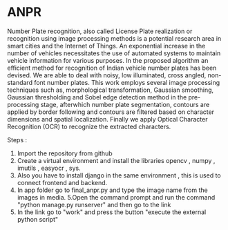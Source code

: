 # ANPR

Number Plate recognition, also called License Plate realization or recognition using image processing methods is a potential research area in smart cities and the Internet of Things. An exponential increase in the number of vehicles necessitates the use of automated systems to maintain vehicle information for various purposes.
In the proposed algorithm an efficient method for recognition of Indian vehicle number plates has been devised. We are able to deal with noisy, low illuminated, cross angled, non-standard font number plates. This work employs several image processing techniques such as, morphological transformation, Gaussian smoothing, Gaussian thresholding and Sobel edge detection method in the pre-processing stage, afterwhich number plate segmentation, contours are applied by border following and contours are filtered based on character dimensions and spatial localization. Finally we apply Optical Character Recognition (OCR) to recognize the extracted characters.

Steps :
1. Import the repository from github 
2. Create a virtual environment and install the libraries opencv , numpy , imutils , easyocr , sys. 
3. Also you have to install django in the same environment , this is used to connect frontend and backend. 
4. In app folder go to final_anpr.py and type the image name from the images in media.
5.Open the command prompt and run the command "python manage.py runserver" and then go to the link
6. In the link go to "work" and press the button "execute the external python script"
